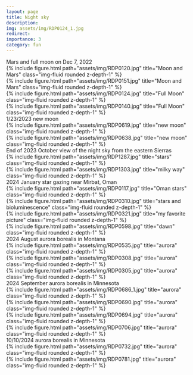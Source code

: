 ```yaml
---
layout: page
title: Night sky
description: 
img: assets/img/RDP0124_1.jpg
redirect: 
importance: 3
category: fun
---
```

<div class="caption">
    Mars and full moon on Dec 7, 2022
</div>

<div class="container">
  <div class="row">
    <div class="col">
        {% include figure.html path="assets/img/RDP0120.jpg" title="Moon and Mars" class="img-fluid rounded z-depth-1" %}
    </div>
    <div class="col">
        {% include figure.html path="assets/img/RDP0151.jpg" title="Moon and Mars" class="img-fluid rounded z-depth-1" %}
    </div>
    <div class="w-100">
    </div>
    <div class="col">
        {% include figure.html path="assets/img/RDP0124.jpg" title="Full Moon" class="img-fluid rounded z-depth-1" %}
    </div>
    <div class="col">
        {% include figure.html path="assets/img/RDP0140.jpg" title="Full Moon" class="img-fluid rounded z-depth-1" %}
    </div>
  </div>
</div>

<div class="caption">
    1/23/2023 new moon

<div class="row align-items-center">
    <div class="col-sm-6 mt-md-0">
        {% include figure.html path="assets/img/RDP0619.jpg" title="new moon" class="img-fluid rounded z-depth-1" %}
    </div>
    <div class="col-sm-6 mt-md-0">
        {% include figure.html path="assets/img/RDP0638.jpg" title="new moon" class="img-fluid rounded z-depth-1" %}
    </div>
</div>


<div class="caption">
    End of 2023 October view of the night sky from the eastern Sierras
</div>

<div class="row">
    <div class="col-sm mt-3 mt-md-0">
        {% include figure.html path="assets/img/RDP1287.jpg" title="stars" class="img-fluid rounded z-depth-1" %}
    </div>
</div>

<div class="row">
    <div class="col-sm mt-3 mt-md-0">
        {% include figure.html path="assets/img/RDP1303.jpg" title="milky way" class="img-fluid rounded z-depth-1" %}
    </div>
</div>

<div class="caption">
    2024 January star gazing near Mirbat, Oman
</div>

<div class="row">
    <div class="col-sm mt-3 mt-md-0">
        {% include figure.html path="assets/img/RDP0117.jpg" title="Oman stars" class="img-fluid rounded z-depth-1" %}
    </div>
</div>

<div class="row">
    <div class="col-sm mt-3 mt-md-0">
        {% include figure.html path="assets/img/RDP0310.jpg" title="stars and bioluminescence" class="img-fluid rounded z-depth-1" %}
    </div>
</div>

<div class="row">
    <div class="col-sm mt-3 mt-md-0">
        {% include figure.html path="assets/img/RDP0321.jpg" title="my favorite picture" class="img-fluid rounded z-depth-1" %}
    </div>
</div>

<div class="row">
    <div class="col-sm mt-3 mt-md-0">
        {% include figure.html path="assets/img/RDP0598.jpg" title="dawn" class="img-fluid rounded z-depth-1" %}
    </div>
</div>

<div class="caption">
    2024 August aurora borealis in Montana
</div>

<div class="row">
    <div class="col-sm mt-3 mt-md-0">
        {% include figure.html path="assets/img/RDP0535.jpg" title="aurora" class="img-fluid rounded z-depth-1" %}
    </div>
</div>

<div class="row">
    <div class="col-sm mt-3 mt-md-0">
        {% include figure.html path="assets/img/RDP0308.jpg" title="aurora" class="img-fluid rounded z-depth-1" %}
    </div>
</div>

<div class="row">
    <div class="col-sm mt-3 mt-md-0">
        {% include figure.html path="assets/img/RDP0305.jpg" title="aurora" class="img-fluid rounded z-depth-1" %}
    </div>
</div>

<div class="caption">
    2024 September aurora borealis in Minnesota
</div>

<div class="row">
    <div class="col-sm mt-3 mt-md-0">
        {% include figure.html path="assets/img/RDP0686_1.jpg" title="aurora" class="img-fluid rounded z-depth-1" %}
    </div>
</div>

<div class="row">
    <div class="col-sm mt-3 mt-md-0">
        {% include figure.html path="assets/img/RDP0690.jpg" title="aurora" class="img-fluid rounded z-depth-1" %}
    </div>
</div>

<div class="row">
    <div class="col-sm mt-3 mt-md-0">
        {% include figure.html path="assets/img/RDP0694.jpg" title="aurora" class="img-fluid rounded z-depth-1" %}
    </div>
</div>

<div class="row">
    <div class="col-sm mt-3 mt-md-0">
        {% include figure.html path="assets/img/RDP0706.jpg" title="aurora" class="img-fluid rounded z-depth-1" %}
    </div>
</div>

<div class="caption">
    10/10/2024 aurora borealis in Minnesota
</div>

<div class="row">
    <div class="col-sm mt-3 mt-md-0">
        {% include figure.html path="assets/img/RDP0732.jpg" title="aurora" class="img-fluid rounded z-depth-1" %}
    </div>
</div>

<div class="row">
    <div class="col-sm mt-3 mt-md-0">
        {% include figure.html path="assets/img/RDP0781.jpg" title="aurora" class="img-fluid rounded z-depth-1" %}
    </div>
</div>